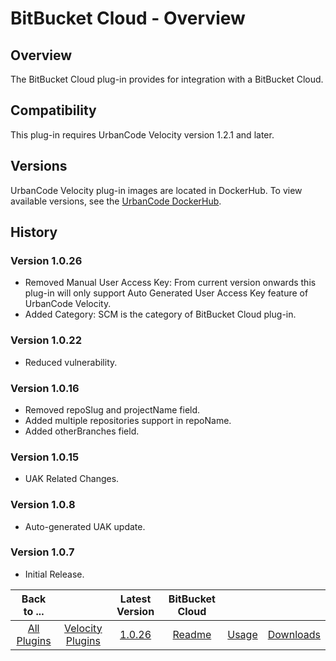 
# BitBucket Cloud - Overview

## Overview

The BitBucket Cloud plug-in provides for integration with a BitBucket Cloud.


## Compatibility

This plug-in requires UrbanCode Velocity version 1.2.1 and later.

## Versions

UrbanCode Velocity plug-in images are located in DockerHub. To view available versions, see the [UrbanCode
DockerHub](https://hub.docker.com/r/urbancode/ucv-ext-bitbucket-cloud/tags).

## History

### Version 1.0.26

* Removed Manual User Access Key: From current version onwards this plug-in will only support Auto Generated User Access Key feature of UrbanCode Velocity.
* Added Category: SCM is the category of BitBucket Cloud plug-in.

### Version 1.0.22

* Reduced vulnerability.

### Version 1.0.16

* Removed repoSlug and projectName field.
* Added multiple repositories support in repoName.
* Added otherBranches field.
    
### Version 1.0.15

* UAK Related Changes.

### Version 1.0.8

* Auto-generated UAK update.

### Version 1.0.7

* Initial Release.

|Back to ...||Latest Version|BitBucket Cloud |||
| :---: | :---: | :---: | :---: | :---: | :---: |
|[All Plugins](../../index.md)|[Velocity Plugins](../README.md)|[1.0.26](https://raw.githubusercontent.com/UrbanCode/IBM-UCV-PLUGINS/main/files/ucv-ext-bitbucket-cloud/ucv-ext-bitbucket-cloud:1.0.26.tar.7z.001)|[Readme](README.md)|[Usage](usage.md)|[Downloads](downloads.md)|
